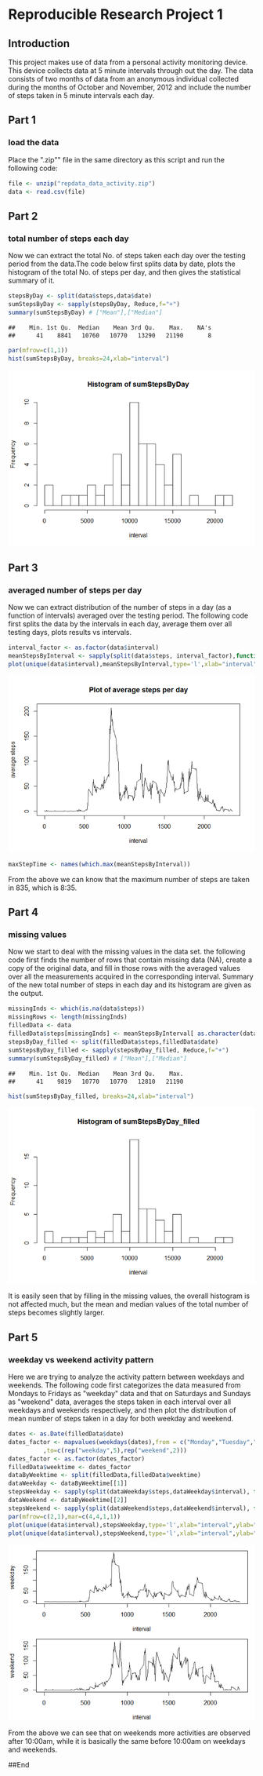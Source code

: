 

# Reproducible Research Project 1

## Introduction
This project makes use of data from a personal activity monitoring device. This device collects data at 5 minute intervals through out the day. The data consists of two months of data from an anonymous individual collected during the months of October and November, 2012 and include the number of steps taken in 5 minute intervals each day.

## Part 1
### load the data
Place the ".zip"" file in the same directory as this script and run the following code:

```r
file <- unzip("repdata_data_activity.zip")
data <- read.csv(file)
```

## Part 2
### total number of steps each day
Now we can extract the total No. of steps taken each day over the testing period from the data.The code below first splits data by date, plots the histogram of the total No. of steps per day, and then gives the statistical summary of it.

```r
stepsByDay <- split(data$steps,data$date)
sumStepsByDay <- sapply(stepsByDay, Reduce,f="+")
summary(sumStepsByDay) # ["Mean"],["Median"]
```

```
##    Min. 1st Qu.  Median    Mean 3rd Qu.    Max.    NA's 
##      41    8841   10760   10770   13290   21190       8
```

```r
par(mfrow=c(1,1))
hist(sumStepsByDay, breaks=24,xlab="interval")
```

![](figure/totalnumberofsteps-1.png) 

## Part 3
### averaged number of steps per day
Now we can extract distribution of the number of steps in a day (as a function of intervals) averaged over the testing period. The following code first splits the data by the intervals in each day, average them over all testing days, plots results vs intervals.

```r
interval_factor <- as.factor(data$interval)
meanStepsByInterval <- sapply(split(data$steps, interval_factor),function(x) mean(unlist(x),na.rm=TRUE))
plot(unique(data$interval),meanStepsByInterval,type='l',xlab="interval",ylab="average steps",main="Plot of average steps per day")
```

![](figure/meanstepsperday-1.png) 

```r
maxStepTime <- names(which.max(meanStepsByInterval))
```
From the above we can know that the maximum number of steps are taken in 835, which is 8:35.

## Part 4
### missing values
Now we start to deal with the missing values in the data set. the following code first finds the number of rows that contain missing data (NA), create a copy of the original data, and fill in those rows with the averaged values over all the measurements acquired in the corresponding interval. Summary of the new total number of steps in each day and its histogram are given as the output.

```r
missingInds <- which(is.na(data$steps))
missingRows <- length(missingInds)
filledData <- data
filledData$steps[missingInds] <- meanStepsByInterval[ as.character(data$interval[missingInds]) ]
stepsByDay_filled <- split(filledData$steps,filledData$date)
sumStepsByDay_filled <- sapply(stepsByDay_filled, Reduce,f="+")
summary(sumStepsByDay_filled) # ["Mean"],["Median"]
```

```
##    Min. 1st Qu.  Median    Mean 3rd Qu.    Max. 
##      41    9819   10770   10770   12810   21190
```

```r
hist(sumStepsByDay_filled, breaks=24,xlab="interval")
```

![](figure/missingvalues-1.png) 

It is easily seen that by filling in the missing values, the overall histogram is not affected much, but the mean and median values of the total number of steps becomes slightly larger.


## Part 5
### weekday vs weekend activity pattern
Here we are trying to analyze the activity pattern between weekdays and weekends. The following code first categorizes the data measured from Mondays to Fridays as "weekday" data and that on Saturdays and Sundays as "weekend" data, averages the steps taken in each interval over all weekdays and weekends respectively, and then plot the distribution of mean number of steps taken in a day for both weekday and weekend.

```r
dates <- as.Date(filledData$date)
dates_factor <- mapvalues(weekdays(dates),from = c("Monday","Tuesday","Wednesday", "Thursday","Friday","Saturday","Sunday")
          ,to=c(rep("weekday",5),rep("weekend",2)))
dates_factor <- as.factor(dates_factor)
filledData$weektime <- dates_factor
dataByWeektime <- split(filledData,filledData$weektime)
dataWeekday <- dataByWeektime[[1]]
stepsWeekday <- sapply(split(dataWeekday$steps,dataWeekday$interval), function(x) mean(unlist(x)))
dataWeekend <- dataByWeektime[[2]]
stepsWeekend <- sapply(split(dataWeekend$steps,dataWeekend$interval), function(x) mean(unlist(x)))
par(mfrow=c(2,1),mar=c(4,4,1,1))
plot(unique(data$interval),stepsWeekday,type='l',xlab="interval",ylab="weekday")
plot(unique(data$interval),stepsWeekend,type='l',xlab="interval",ylab="weekend")
```

![](figure/activitypattern-1.png) 

From the above we can see that on weekends more activities are observed after 10:00am, while it is basically the same before 10:00am on weekdays and weekends.

##End



